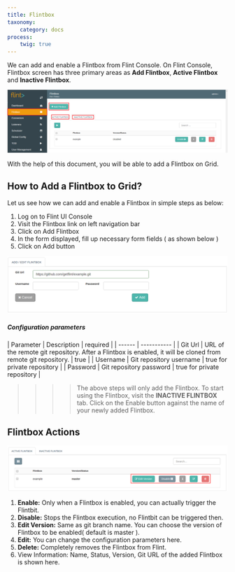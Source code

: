 ```yaml
---
title: Flintbox
taxonomy:
    category: docs
process:
	twig: true
---
```

We can add and enable a Flintbox from Flint Console.
On Flint Console, Flintbox screen has three primary areas as **Add Flintbox**, **Active Flintbox** and **Inactive Flintbox**.

![flintbox_console](flintbox-console.png)

With the help of this document, you will be able to add a Flintbox on Grid.

## How to Add a Flintbox to Grid?

Let us see how we can add and enable a Flintbox in simple steps as below:

1. Log on to Flint UI Console
2. Visit the Flintbox link on left navigation bar
3. Click on Add Flintbox
4. In the form displayed, fill up necessary form fields ( as shown below )
5. Click on Add button

![add_flintbox](add-flintbox.png)

##### Configuration parameters
| Parameter | Description | required |
| ------ | ----------- |
| Git Url | URL of the remote git repository. After a Flintbox is enabled, it will be cloned from remote git repository.  | true |
| Username | Git repository username | true for private repository |
| Password | Git repository password | true for private repository |

>>>> The above steps will only add the Flintbox. To start using the Flintbox, visit the **INACTIVE FLINTBOX** tab. Click on the Enable button against the name of your newly added Flintbox.

## Flintbox Actions

![flintbox_actions](flintbox-actions.png)

1. **Enable:** Only when a Flintbox is enabled, you can actually trigger the Flintbit.
2. **Disable:**  Stops the Flintbox execution, no Flintbit can be triggered then.
3. **Edit Version:** Same as git branch name. You can choose the version of Flintbox to be enabled( default is master ).
4. **Edit:** You can change the configuration parameters here.
5. **Delete:** Completely removes the Flintbox from Flint.
6. View Information: Name, Status, Version, Git URL of the added Flintbox is shown here.
